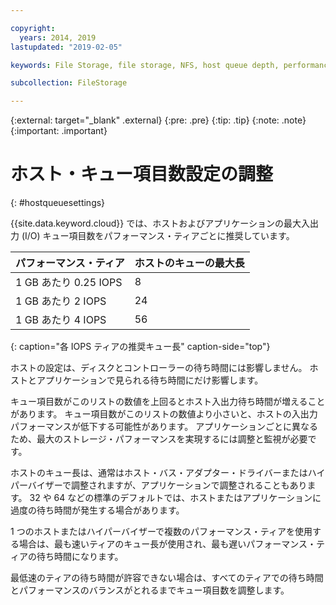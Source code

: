 ```yaml
---

copyright:
  years: 2014, 2019
lastupdated: "2019-02-05"

keywords: File Storage, file storage, NFS, host queue depth, performance tuning

subcollection: FileStorage

---
```

{:external: target="_blank" .external}
{:pre: .pre}
{:tip: .tip}
{:note: .note}
{:important: .important}

# ホスト・キュー項目数設定の調整
{: #hostqueuesettings}

{{site.data.keyword.cloud}} では、ホストおよびアプリケーションの最大入出力 (I/O) キュー項目数をパフォーマンス・ティアごとに推奨しています。

| パフォーマンス・ティア | ホストのキューの最大長 |
|------|------|
| 1 GB あたり 0.25 IOPS | 8 |
| 1 GB あたり 2 IOPS | 24 |
| 1 GB あたり 4 IOPS | 56 |
{: caption="各 IOPS ティアの推奨キュー長" caption-side="top"}

ホストの設定は、ディスクとコントローラーの待ち時間には影響しません。 ホストとアプリケーションで見られる待ち時間にだけ影響します。

キュー項目数がこのリストの数値を上回るとホスト入出力待ち時間が増えることがあります。 キュー項目数がこのリストの数値より小さいと、ホストの入出力パフォーマンスが低下する可能性があります。 アプリケーションごとに異なるため、最大のストレージ・パフォーマンスを実現するには調整と監視が必要です。

ホストのキュー長は、通常はホスト・バス・アダプター・ドライバーまたはハイパーバイザーで調整されますが、アプリケーションで調整されることもあります。 32 や 64 などの標準のデフォルトでは、ホストまたはアプリケーションに過度の待ち時間が発生する場合があります。

1 つのホストまたはハイパーバイザーで複数のパフォーマンス・ティアを使用する場合は、最も速いティアのキュー長が使用され、最も遅いパフォーマンス・ティアの待ち時間になります。

最低速のティアの待ち時間が許容できない場合は、すべてのティアでの待ち時間とパフォーマンスのバランスがとれるまでキュー項目数を調整します。
